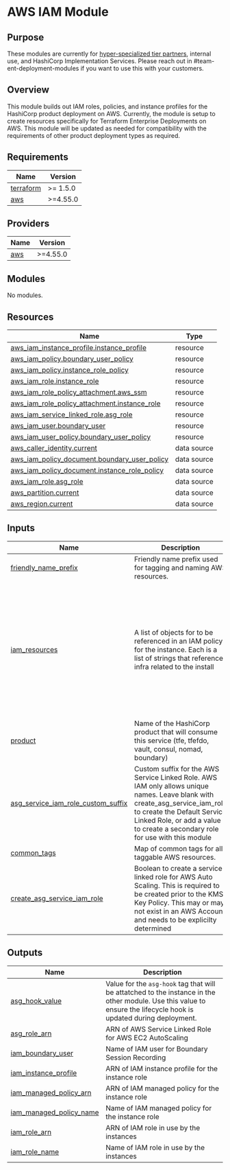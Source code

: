 # AWS IAM Module  

## Purpose
These modules are currently for [hyper-specialized tier partners](https://www.hashicorp.com/partners/find-a-partner?category=systems-integrators), internal use, and HashiCorp Implementation Services. Please reach out in #team-ent-deployment-modules if you want to use this with your customers.

## Overview  
This module builds out IAM roles, policies, and instance profiles for the HashiCorp product deployment on AWS.  Currently, the module is setup to create resources specifically for Terraform Enterprise Deployments on AWS.  This module will be updated as needed for compatibility with the requirements of other product deployment types as required.

<!-- BEGIN_TF_DOCS -->
## Requirements

| Name | Version |
|------|---------|
| <a name="requirement_terraform"></a> [terraform](#requirement\_terraform) | >= 1.5.0 |
| <a name="requirement_aws"></a> [aws](#requirement\_aws) | >=4.55.0 |

## Providers

| Name | Version |
|------|---------|
| <a name="provider_aws"></a> [aws](#provider\_aws) | >=4.55.0 |

## Modules

No modules.

## Resources

| Name | Type |
|------|------|
| [aws_iam_instance_profile.instance_profile](https://registry.terraform.io/providers/hashicorp/aws/latest/docs/resources/iam_instance_profile) | resource |
| [aws_iam_policy.boundary_user_policy](https://registry.terraform.io/providers/hashicorp/aws/latest/docs/resources/iam_policy) | resource |
| [aws_iam_policy.instance_role_policy](https://registry.terraform.io/providers/hashicorp/aws/latest/docs/resources/iam_policy) | resource |
| [aws_iam_role.instance_role](https://registry.terraform.io/providers/hashicorp/aws/latest/docs/resources/iam_role) | resource |
| [aws_iam_role_policy_attachment.aws_ssm](https://registry.terraform.io/providers/hashicorp/aws/latest/docs/resources/iam_role_policy_attachment) | resource |
| [aws_iam_role_policy_attachment.instance_role](https://registry.terraform.io/providers/hashicorp/aws/latest/docs/resources/iam_role_policy_attachment) | resource |
| [aws_iam_service_linked_role.asg_role](https://registry.terraform.io/providers/hashicorp/aws/latest/docs/resources/iam_service_linked_role) | resource |
| [aws_iam_user.boundary_user](https://registry.terraform.io/providers/hashicorp/aws/latest/docs/resources/iam_user) | resource |
| [aws_iam_user_policy.boundary_user_policy](https://registry.terraform.io/providers/hashicorp/aws/latest/docs/resources/iam_user_policy) | resource |
| [aws_caller_identity.current](https://registry.terraform.io/providers/hashicorp/aws/latest/docs/data-sources/caller_identity) | data source |
| [aws_iam_policy_document.boundary_user_policy](https://registry.terraform.io/providers/hashicorp/aws/latest/docs/data-sources/iam_policy_document) | data source |
| [aws_iam_policy_document.instance_role_policy](https://registry.terraform.io/providers/hashicorp/aws/latest/docs/data-sources/iam_policy_document) | data source |
| [aws_iam_role.asg_role](https://registry.terraform.io/providers/hashicorp/aws/latest/docs/data-sources/iam_role) | data source |
| [aws_partition.current](https://registry.terraform.io/providers/hashicorp/aws/latest/docs/data-sources/partition) | data source |
| [aws_region.current](https://registry.terraform.io/providers/hashicorp/aws/latest/docs/data-sources/region) | data source |

## Inputs

| Name | Description | Type | Default | Required |
|------|-------------|------|---------|:--------:|
| <a name="input_friendly_name_prefix"></a> [friendly\_name\_prefix](#input\_friendly\_name\_prefix) | Friendly name prefix used for tagging and naming AWS resources. | `string` | n/a | yes |
| <a name="input_iam_resources"></a> [iam\_resources](#input\_iam\_resources) | A list of objects for to be referenced in an IAM policy for the instance.  Each is a list of strings that reference infra related to the install | <pre>object({<br>    bucket_arns             = optional(list(string), [])<br>    kms_key_arns            = optional(list(string), [])<br>    secret_manager_arns     = optional(list(string), [])<br>    log_group_arn           = optional(string, "")<br>    log_forwarding_enabled  = optional(bool, true)<br>    role_name               = optional(string, "deployment-role")<br>    policy_name             = optional(string, "deployment-policy")<br>    ssm_enable              = optional(bool, false)<br>    custom_tbw_ecr_repo_arn = optional(string, "")<br>    session_recording_user  = optional(string, "")<br>  })</pre> | n/a | yes |
| <a name="input_product"></a> [product](#input\_product) | Name of the HashiCorp product that will consume this service (tfe, tfefdo, vault, consul, nomad, boundary) | `string` | n/a | yes |
| <a name="input_asg_service_iam_role_custom_suffix"></a> [asg\_service\_iam\_role\_custom\_suffix](#input\_asg\_service\_iam\_role\_custom\_suffix) | Custom suffix for the AWS Service Linked Role.  AWS IAM only allows unique names.  Leave blank with create\_asg\_service\_iam\_role to create the Default Service Linked Role, or add a value to create a secondary role for use with this module | `string` | `""` | no |
| <a name="input_common_tags"></a> [common\_tags](#input\_common\_tags) | Map of common tags for all taggable AWS resources. | `map(string)` | `{}` | no |
| <a name="input_create_asg_service_iam_role"></a> [create\_asg\_service\_iam\_role](#input\_create\_asg\_service\_iam\_role) | Boolean to create a service linked role for AWS Auto Scaling.  This is required to be created prior to the KMS Key Policy.  This may or may not exist in an AWS Account and needs to be explicilty determined | `bool` | `false` | no |

## Outputs

| Name | Description |
|------|-------------|
| <a name="output_asg_hook_value"></a> [asg\_hook\_value](#output\_asg\_hook\_value) | Value for the `asg-hook` tag that will be attatched to the instance in the other module. Use this value to ensure the lifecycle hook is updated during deployment. |
| <a name="output_asg_role_arn"></a> [asg\_role\_arn](#output\_asg\_role\_arn) | ARN of AWS Service Linked Role for AWS EC2 AutoScaling |
| <a name="output_iam_boundary_user"></a> [iam\_boundary\_user](#output\_iam\_boundary\_user) | Name of IAM user for Boundary Session Recording |
| <a name="output_iam_instance_profile"></a> [iam\_instance\_profile](#output\_iam\_instance\_profile) | ARN of IAM instance profile for the instance role |
| <a name="output_iam_managed_policy_arn"></a> [iam\_managed\_policy\_arn](#output\_iam\_managed\_policy\_arn) | ARN of IAM managed policy for the instance role |
| <a name="output_iam_managed_policy_name"></a> [iam\_managed\_policy\_name](#output\_iam\_managed\_policy\_name) | Name of IAM managed policy for the instance role |
| <a name="output_iam_role_arn"></a> [iam\_role\_arn](#output\_iam\_role\_arn) | ARN of IAM role in use by the instances |
| <a name="output_iam_role_name"></a> [iam\_role\_name](#output\_iam\_role\_name) | Name of IAM role in use by the instances |
<!-- END_TF_DOCS -->
